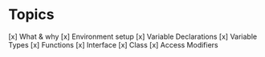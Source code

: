 # Topics
[x] What & why
[x] Environment setup
[x] Variable Declarations
[x] Variable Types
[x] Functions
[x] Interface
[x] Class
[x] Access Modifiers
